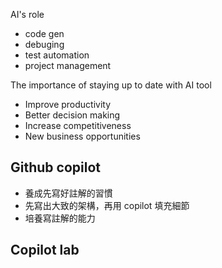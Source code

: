 AI's role
- code gen
- debuging
- test automation
- project management

The importance of staying up to date with AI tool
- Improve productivity
- Better decision making
- Increase competitiveness
- New business opportunities

## Github copilot
- 養成先寫好註解的習慣
- 先寫出大致的架構，再用 copilot 填充細節
- 培養寫註解的能力

## Copilot lab